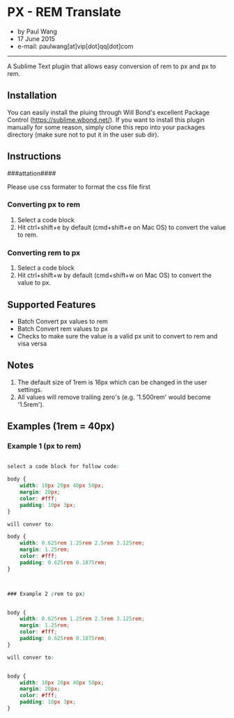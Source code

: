 PX - REM Translate
======
- by Paul Wang
- 17 June 2015
- e-mail:		paulwang[at]vip[dot]qq[dot]com

---

A Sublime Text plugin that allows easy conversion of rem to px and px to rem.

## Installation
You can easily install the pluing through Will Bond's excellent Package Control (https://sublime.wbond.net/).
If you want to install this plugin manually for some reason, simply clone this repo into your packages directory (make sure not to put it in the user sub dir).

## Instructions


###attation####

Please use css formater to format the css file first


### Converting px to rem
1. Select a code block
2. Hit ctrl+shift+e by default (cmd+shift+e on Mac OS) to convert the value to rem. 

### Converting rem to px
1. Select a code block
2. Hit ctrl+shift+w by default (cmd+shift+w on Mac OS) to convert the value to px. 

## Supported Features
- Batch Convert px values to rem
- Batch Convert rem values to px
- Checks to make sure the value is a valid px unit to convert to rem and visa versa

## Notes
1. The default size of 1rem is 16px which can be changed in the user settings.
2. All values will remove trailing zero's (e.g. '1.500rem' would become '1.5rem').

## Examples (1rem = 40px)

### Example 1 (px to rem)
```css

select a code block for follow code:

body {
	width: 10px 20px 40px 50px;
	margin: 20px;
	color: #fff;
	padding: 10px 3px;
}

will conver to:

body {
	width: 0.625rem 1.25rem 2.5rem 3.125rem;
	margin: 1.25rem;
	color: #fff;
	padding: 0.625rem 0.1875rem;
}



### Example 2 (rem to px)


body {
	width: 0.625rem 1.25rem 2.5rem 3.125rem;
	margin: 1.25rem;
	color: #fff;
	padding: 0.625rem 0.1875rem;
}

will conver to:


body {
	width: 10px 20px 40px 50px;
	margin: 20px;
	color: #fff;
	padding: 10px 3px;
}
